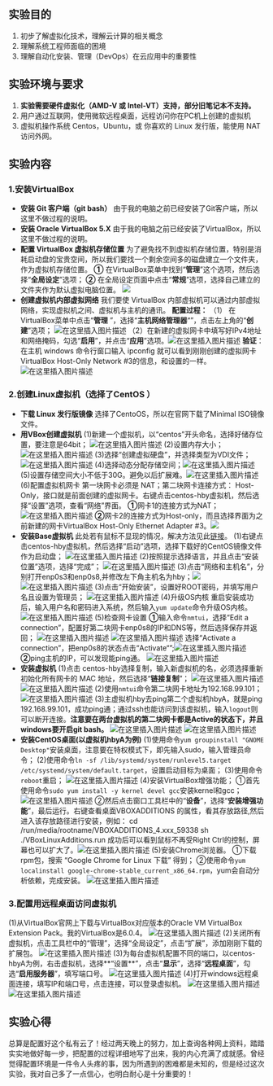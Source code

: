 ## 实验目的
1. 初步了解虚拟化技术，理解云计算的相关概念
2. 理解系统工程师面临的困境
3. 理解自动化安装、管理（DevOps）在云应用中的重要性

## 实验环境与要求
1. **实验需要硬件虚拟化（AMD-V 或 Intel-VT）支持，部分旧笔记本不支持。**
2.  用户通过互联网，使用微软远程桌面，远程访问你在PC机上创建的虚拟机
3. 虚拟机操作系统 Centos，Ubuntu，或 你喜欢的 Linux 发行版，能使用 NAT 访问外网。

## 实验内容
### 1.安装VirtualBox
* **安装 Git 客户端（git bash）**
  由于我的电脑之前已经安装了Git客户端，所以这里不做过程的说明。
* **安装 Oracle VirtualBox 5.X**
  由于我的电脑之前已经安装了VirtualBox，所以这里不做过程的说明。
* **配置 VirtualBox 虚拟机存储位置**
   为了避免找不到虚拟机存储位置，特别是消耗启动盘的宝贵空间，所以我们要找一个剩余空间多的磁盘建立一个文件夹，作为虚拟机存储位置。
   **①** 在VirtualBox菜单中找到“**管理**”这个选项，然后选择“**全局设定**”选项；
   **②** 在全局设定页面中点击“**常规**”选项，选择自己建立的文件夹作为默认虚拟电脑位置。
![](https://img-blog.csdnimg.cn/20190828164009769.png?x-oss-process=image/watermark,type_ZmFuZ3poZW5naGVpdGk,shadow_10,text_aHR0cHM6Ly9ibG9nLmNzZG4ubmV0L3h1YW5fdGluZw==,size_16,color_FFFFFF,t_70)
* **创建虚拟机内部虚拟网络**
    我们要使 VirtualBox 内部虚拟机可以通过内部虚拟网络，实现虚拟机之间、虚拟机与主机的通讯。
    **配置过程：**
     （1） 在VirtualBox菜单中点击“**管理** ”，选择“**主机网络管理器**“”，点击左上角的“**创建**”选项；
![在这里插入图片描述](https://img-blog.csdnimg.cn/20190828165152172.png?x-oss-process=image/watermark,type_ZmFuZ3poZW5naGVpdGk,shadow_10,text_aHR0cHM6Ly9ibG9nLmNzZG4ubmV0L3h1YW5fdGluZw==,size_16,color_FFFFFF,t_70)
    （2）在新建的虚拟网卡中填写好IPv4地址和网络掩码，勾选“**启用**”，并点击“**应用**”选项。![在这里插入图片描述](https://img-blog.csdnimg.cn/20190828165947648.png?x-oss-process=image/watermark,type_ZmFuZ3poZW5naGVpdGk,shadow_10,text_aHR0cHM6Ly9ibG9nLmNzZG4ubmV0L3h1YW5fdGluZw==,size_16,color_FFFFFF,t_70)
    **验证**：在主机 windows 命令行窗口输入 ipconfig 就可以看到刚刚创建的虚拟网卡VirtualBox Host-Only Network #3的信息，和设置的一样。
![在这里插入图片描述](https://img-blog.csdnimg.cn/20190828170424461.png?x-oss-process=image/watermark,type_ZmFuZ3poZW5naGVpdGk,shadow_10,text_aHR0cHM6Ly9ibG9nLmNzZG4ubmV0L3h1YW5fdGluZw==,size_16,color_FFFFFF,t_70)
### 2.创建Linux虚拟机（选择了CentOS ）
* **下载 Linux 发行版镜像**
  选择了CentoOS，所以在官网下载了Minimal ISO镜像文件。
* **用VBox创建虚拟机**
   (1)新建一个虚拟机，以“centos”开头命名，选择好储存位置，要注意是64bit；
![在这里插入图片描述](https://img-blog.csdnimg.cn/20190828171452582.png?x-oss-process=image/watermark,type_ZmFuZ3poZW5naGVpdGk,shadow_10,text_aHR0cHM6Ly9ibG9nLmNzZG4ubmV0L3h1YW5fdGluZw==,size_16,color_FFFFFF,t_70)
   (2)设置内存大小；
   ![在这里插入图片描述](https://img-blog.csdnimg.cn/20190828172004958.png?x-oss-process=image/watermark,type_ZmFuZ3poZW5naGVpdGk,shadow_10,text_aHR0cHM6Ly9ibG9nLmNzZG4ubmV0L3h1YW5fdGluZw==,size_16,color_FFFFFF,t_70)
   (3)选择“创建虚拟硬盘”，并选择类型为VDI文件；
   ![在这里插入图片描述](https://img-blog.csdnimg.cn/20190828172405980.png?x-oss-process=image/watermark,type_ZmFuZ3poZW5naGVpdGk,shadow_10,text_aHR0cHM6Ly9ibG9nLmNzZG4ubmV0L3h1YW5fdGluZw==,size_16,color_FFFFFF,t_70)
   (4)选择动态分配存储空间；![在这里插入图片描述](https://img-blog.csdnimg.cn/20190828172521444.png?x-oss-process=image/watermark,type_ZmFuZ3poZW5naGVpdGk,shadow_10,text_aHR0cHM6Ly9ibG9nLmNzZG4ubmV0L3h1YW5fdGluZw==,size_16,color_FFFFFF,t_70)
   (5)设置存储空间大小不低于30G。避免以后扩展难。![在这里插入图片描述](https://img-blog.csdnimg.cn/20190828172636834.png?x-oss-process=image/watermark,type_ZmFuZ3poZW5naGVpdGk,shadow_10,text_aHR0cHM6Ly9ibG9nLmNzZG4ubmV0L3h1YW5fdGluZw==,size_16,color_FFFFFF,t_70)
   (6)配置虚拟机网卡
   第一块网卡必须是 NAT；第二块网卡连接方式： Host-Only，接口就是前面创建的虚拟网卡。右键点击centos-hby虚拟机，然后选择“设置”选项，查看“网络”界面。
   **①**网卡1的连接方式为NAT；
   ![在这里插入图片描述](https://img-blog.csdnimg.cn/2019082819150894.png?x-oss-process=image/watermark,type_ZmFuZ3poZW5naGVpdGk,shadow_10,text_aHR0cHM6Ly9ibG9nLmNzZG4ubmV0L3h1YW5fdGluZw==,size_16,color_FFFFFF,t_70)
   **②**网卡2的连接方式为Host-only，而且选择界面为之前新建的网卡VirtualBox Host-Only Ethernet Adapter #3。![](https://img-blog.csdnimg.cn/20190828191606374.png?x-oss-process=image/watermark,type_ZmFuZ3poZW5naGVpdGk,shadow_10,text_aHR0cHM6Ly9ibG9nLmNzZG4ubmV0L3h1YW5fdGluZw==,size_16,color_FFFFFF,t_70)
* **安装Base虚拟机**
此处若有鼠标不显现的情况，解决方法见此[链接](https://www.jianshu.com/p/f9ffa8369673)。
   (1)右键点击centos-hby虚拟机，然后选择“启动”选项，选择下载好的CentOS镜像文件作为启动盘；
   ![在这里插入图片描述](https://img-blog.csdnimg.cn/2019082819194215.png?x-oss-process=image/watermark,type_ZmFuZ3poZW5naGVpdGk,shadow_10,text_aHR0cHM6Ly9ibG9nLmNzZG4ubmV0L3h1YW5fdGluZw==,size_16,color_FFFFFF,t_70)
   (2)按照提示选择语言，并且点击“安装位置”选项，选择“完成”；
   ![在这里插入图片描述](https://img-blog.csdnimg.cn/20190828193731185.png?x-oss-process=image/watermark,type_ZmFuZ3poZW5naGVpdGk,shadow_10,text_aHR0cHM6Ly9ibG9nLmNzZG4ubmV0L3h1YW5fdGluZw==,size_16,color_FFFFFF,t_70)
   (3)点击“网络和主机名”，分别打开enp0s3和enp0s8,并修改左下角主机名为hby；![](https://img-blog.csdnimg.cn/20190828193901312.png?x-oss-process=image/watermark,type_ZmFuZ3poZW5naGVpdGk,shadow_10,text_aHR0cHM6Ly9ibG9nLmNzZG4ubmV0L3h1YW5fdGluZw==,size_16,color_FFFFFF,t_70)
![在这里插入图片描述](https://img-blog.csdnimg.cn/20190828194204612.png?x-oss-process=image/watermark,type_ZmFuZ3poZW5naGVpdGk,shadow_10,text_aHR0cHM6Ly9ibG9nLmNzZG4ubmV0L3h1YW5fdGluZw==,size_16,color_FFFFFF,t_70)
   (3)点击“开始安装”，设置好ROOT密码，并填写用户名且设置为管理员；
   ![在这里插入图片描述](https://img-blog.csdnimg.cn/20190828194653649.png?x-oss-process=image/watermark,type_ZmFuZ3poZW5naGVpdGk,shadow_10,text_aHR0cHM6Ly9ibG9nLmNzZG4ubmV0L3h1YW5fdGluZw==,size_16,color_FFFFFF,t_70)
   (4)升级OS内核
   重启安装成功后，输入用户名和密码进入系统，然后输入```yum update```命令升级OS内核。
   ![在这里插入图片描述](https://img-blog.csdnimg.cn/20190828202711469.png?x-oss-process=image/watermark,type_ZmFuZ3poZW5naGVpdGk,shadow_10,text_aHR0cHM6Ly9ibG9nLmNzZG4ubmV0L3h1YW5fdGluZw==,size_16,color_FFFFFF,t_70)
     (5)检查网卡设置
       **①**输入命令```nmtui```，选择“Edit a connection”，配置好第二块网卡enp0s8的IP和DNS等，然后选择保存并返回；
       ![在这里插入图片描述](https://img-blog.csdnimg.cn/2019082819560272.png?x-oss-process=image/watermark,type_ZmFuZ3poZW5naGVpdGk,shadow_10,text_aHR0cHM6Ly9ibG9nLmNzZG4ubmV0L3h1YW5fdGluZw==,size_16,color_FFFFFF,t_70)
       ![在这里插入图片描述](https://img-blog.csdnimg.cn/20190829154908168.png?x-oss-process=image/watermark,type_ZmFuZ3poZW5naGVpdGk,shadow_10,text_aHR0cHM6Ly9ibG9nLmNzZG4ubmV0L3h1YW5fdGluZw==,size_16,color_FFFFFF,t_70)
    选择“Activate a connection”，把enp0s8的状态点击“Activate“”;![在这里插入图片描述](https://img-blog.csdnimg.cn/2019082819572276.png?x-oss-process=image/watermark,type_ZmFuZ3poZW5naGVpdGk,shadow_10,text_aHR0cHM6Ly9ibG9nLmNzZG4ubmV0L3h1YW5fdGluZw==,size_16,color_FFFFFF,t_70)
       **②**ping主机的IP，可以发现能ping通。
       ![在这里插入图片描述](https://img-blog.csdnimg.cn/20190828200845706.png?x-oss-process=image/watermark,type_ZmFuZ3poZW5naGVpdGk,shadow_10,text_aHR0cHM6Ly9ibG9nLmNzZG4ubmV0L3h1YW5fdGluZw==,size_16,color_FFFFFF,t_70)
* **安装虚拟机**
  (1)点击 centos-hby选择复制，输入新虚拟机的名，必须选择重新初始化所有网卡的 MAC 地址，然后选择“**链接复制**”；
 ![在这里插入图片描述](https://img-blog.csdnimg.cn/20190828210349817.png?x-oss-process=image/watermark,type_ZmFuZ3poZW5naGVpdGk,shadow_10,text_aHR0cHM6Ly9ibG9nLmNzZG4ubmV0L3h1YW5fdGluZw==,size_16,color_FFFFFF,t_70)
 ![在这里插入图片描述](https://img-blog.csdnimg.cn/20190828210451629.png?x-oss-process=image/watermark,type_ZmFuZ3poZW5naGVpdGk,shadow_10,text_aHR0cHM6Ly9ibG9nLmNzZG4ubmV0L3h1YW5fdGluZw==,size_16,color_FFFFFF,t_70)
    (2)使用```nmtui```命令第二块网卡地址为192.168.99.101；
    ![在这里插入图片描述](https://img-blog.csdnimg.cn/20190828211015272.png?x-oss-process=image/watermark,type_ZmFuZ3poZW5naGVpdGk,shadow_10,text_aHR0cHM6Ly9ibG9nLmNzZG4ubmV0L3h1YW5fdGluZw==,size_16,color_FFFFFF,t_70)
    (3)主虚拟机hby去ping第二个虚拟机hbyA，就是ping 192.168.99.101，成功ping通；通过ssh也能访问到该虚拟机，输入```logout```则可以断开连接。**注意要在两台虚拟机的第二块网卡都是Active的状态下，并且windows要开启git bash。**
    ![在这里插入图片描述](https://img-blog.csdnimg.cn/20190828213310447.png)
    ![在这里插入图片描述](https://img-blog.csdnimg.cn/20190828213336450.png)
 * **安装CentOS桌面(以虚拟机hbyA为例)**
    (1)使用命令```yum groupinstall "GNOME Desktop"```安装桌面，注意要在特权模式下，即先输入sudo，输入管理员命令；
    (2)使用命令```ln -sf /lib/systemd/system/runlevel5.target  /etc/systemd/system/default.target```，设置启动目标为桌面；
    (3)使用命令```reboot```重启；
    ![在这里插入图片描述](https://img-blog.csdnimg.cn/20190828230316452.png?x-oss-process=image/watermark,type_ZmFuZ3poZW5naGVpdGk,shadow_10,text_aHR0cHM6Ly9ibG9nLmNzZG4ubmV0L3h1YW5fdGluZw==,size_16,color_FFFFFF,t_70)
    (4)安装VirtualBox增强功能；
    ①首先使用命令```sudo yum install -y kernel devel gcc```安装kernel和gcc；
    ![在这里插入图片描述](https://img-blog.csdnimg.cn/20190829090356583.png?x-oss-process=image/watermark,type_ZmFuZ3poZW5naGVpdGk,shadow_10,text_aHR0cHM6Ly9ibG9nLmNzZG4ubmV0L3h1YW5fdGluZw==,size_16,color_FFFFFF,t_70)
    ②然后点击窗口工具栏中的“**设备**”，选择“**安装增强功能**”，最后运行。右键查看桌面VBOXADDITIONS 的属性，看其存放路径,然后进入该存放路径进行安装，例如：
cd /run/media/rootname/VBOXADDITIONS_4.xxx_59338 
sh ./VBoxLinuxAdditions.run 
    成功后可以看到鼠标不再受Right Ctrl的控制，屏幕也可以扩大了。![在这里插入图片描述](https://img-blog.csdnimg.cn/20190829090646165.png?x-oss-process=image/watermark,type_ZmFuZ3poZW5naGVpdGk,shadow_10,text_aHR0cHM6Ly9ibG9nLmNzZG4ubmV0L3h1YW5fdGluZw==,size_16,color_FFFFFF,t_70)
    (5)安装Chrome浏览器。
    ①下载rpm包，搜索 “Google Chrome for Linux 下载” 得到；
    ②使用命令```yum localinstall google-chrome-stable_current_x86_64.rpm```，yum会自动分析依赖，完成安装。
    ![在这里插入图片描述](https://img-blog.csdnimg.cn/20190829152102938.png?x-oss-process=image/watermark,type_ZmFuZ3poZW5naGVpdGk,shadow_10,text_aHR0cHM6Ly9ibG9nLmNzZG4ubmV0L3h1YW5fdGluZw==,size_16,color_FFFFFF,t_70)
### **3.配置用远程桌面访问虚拟机**
   (1)从VirtualBox官网上下载与VirtualBox对应版本的Oracle VM VirtualBox Extension Pack。我的VirtualBox是6.0.4。
   ![在这里插入图片描述](https://img-blog.csdnimg.cn/20190829210434536.png?x-oss-process=image/watermark,type_ZmFuZ3poZW5naGVpdGk,shadow_10,text_aHR0cHM6Ly9ibG9nLmNzZG4ubmV0L3h1YW5fdGluZw==,size_16,color_FFFFFF,t_70)
   (2)关闭所有虚拟机，点击工具栏中的“管理”，选择“全局设定”，点击“扩展”，添加刚刚下载的扩展包。
   ![在这里插入图片描述](https://img-blog.csdnimg.cn/20190829210851444.png?x-oss-process=image/watermark,type_ZmFuZ3poZW5naGVpdGk,shadow_10,text_aHR0cHM6Ly9ibG9nLmNzZG4ubmV0L3h1YW5fdGluZw==,size_16,color_FFFFFF,t_70)
   (3)为每台虚拟机配置不同的端口，以centos-hbyA为例，右击虚拟机，选择**“设置**”，点击“**显示**”，选择“**远程桌面**”，勾选“**启用服务器**”，填写端口号。
   ![在这里插入图片描述](https://img-blog.csdnimg.cn/20190829211639808.png?x-oss-process=image/watermark,type_ZmFuZ3poZW5naGVpdGk,shadow_10,text_aHR0cHM6Ly9ibG9nLmNzZG4ubmV0L3h1YW5fdGluZw==,size_16,color_FFFFFF,t_70)
   (4)打开windows远程桌面连接，填写IP和端口号，点击连接，可以登录虚拟机。
   ![在这里插入图片描述](https://img-blog.csdnimg.cn/20190829212258310.png?x-oss-process=image/watermark,type_ZmFuZ3poZW5naGVpdGk,shadow_10,text_aHR0cHM6Ly9ibG9nLmNzZG4ubmV0L3h1YW5fdGluZw==,size_16,color_FFFFFF,t_70)
   ![在这里插入图片描述](https://img-blog.csdnimg.cn/20190829212908658.png?x-oss-process=image/watermark,type_ZmFuZ3poZW5naGVpdGk,shadow_10,text_aHR0cHM6Ly9ibG9nLmNzZG4ubmV0L3h1YW5fdGluZw==,size_16,color_FFFFFF,t_70)
## 实验心得
总算是配置好这个私有云了！经过两天晚上的努力，加上查询各种网上资料，踏踏实实地做好每一步，把配置的过程详细地写了出来，我的内心充满了成就感。曾经觉得配置环境是一件令人头疼的事，因为所遇到的困难都是未知的，但是经过这次实验，我对自己多了一点信心，也明白耐心是十分重要的！
   
   
